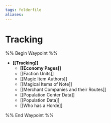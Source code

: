 ```yaml
---
tags: folderfile
aliases:
---
```


# Tracking
%% Begin Waypoint %%
- **[[Tracking]]**
	- **[[Economy Pages]]**
	- [[Faction Units]]
	- [[Magic Item Authors]]
	- [[Magical Items of Note]]
	- [[Merchant Companies and their Routes]]
	- [[Population Center Data]]
	- [[Population Data]]
	- [[Who has a Horde]]

%% End Waypoint %%
